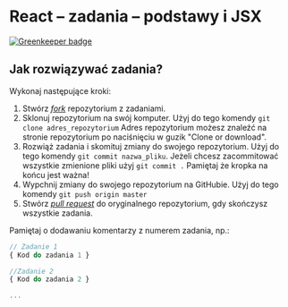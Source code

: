 # React &ndash; zadania &ndash; podstawy i JSX

[![Greenkeeper badge](https://badges.greenkeeper.io/AdamMarczyk/zadania-react-dzien-1.svg)](https://greenkeeper.io/)

## Jak rozwiązywać zadania?

Wykonaj następujące kroki:

1. Stwórz [*fork*](https://guides.github.com/activities/forking/) repozytorium z zadaniami.
2. Sklonuj repozytorium na swój komputer. Użyj do tego komendy `git clone adres_repozytorium`
Adres repozytorium możesz znaleźć na stronie repozytorium po naciśnięciu w guzik "Clone or download".
3. Rozwiąż zadania i skomituj zmiany do swojego repozytorium. Użyj do tego komendy `git commit nazwa_pliku`.
Jeżeli chcesz zacommitować wszystkie zmienione pliki użyj `git commit .` 
Pamiętaj że kropka na końcu jest ważna!
4. Wypchnij zmiany do swojego repozytorium na GitHubie.  Użyj do tego komendy `git push origin master`
5. Stwórz [*pull request*](https://help.github.com/articles/creating-a-pull-request) do oryginalnego repozytorium, gdy skończysz wszystkie zadania.



Pamiętaj o dodawaniu komentarzy z numerem zadania, np.:

```JavaScript
// Zadanie 1
{ Kod do zadania 1 }

//Zadanie 2
{ Kod do zadania 2 }

...
```

<!-- Links -->
[forking]: https://guides.github.com/activities/forking/
[ref-clone]: http://gitref.org/creating/#clone
[ref-commit]: http://gitref.org/basic/#commit
[ref-push]: http://gitref.org/remotes/#push
[pull-request]: https://help.github.com/articles/creating-a-pull-request
